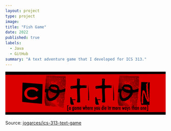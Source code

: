 ```yaml
---
layout: project
type: project
image: 
title: "Fish Game"
date: 2022
published: true
labels:
  - Java
  - GitHub
summary: "A text adventure game that I developed for ICS 313."
---
```


<img class="img-fluid" src="../img/cotton/cotton-header.png">



Source: <a href="https://github.com/jogarces/ics-313-text-game"><i class="large github icon "></i>jogarces/ics-313-text-game</a>
